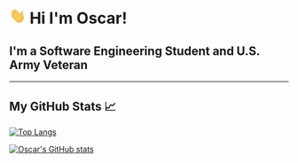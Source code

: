 # <img src="https://raw.githubusercontent.com/ABSphreak/ABSphreak/master/gifs/Hi.gif" width="30px"> Hi I'm Oscar!

## I'm a Software Engineering Student and U.S. Army Veteran
---

## My GitHub Stats 📈

[![Top Langs](https://github-readme-stats.vercel.app/api/top-langs/?username=OscarFox3&theme=dracula)](https://github.com/anuraghazra/github-readme-stats)

[![Oscar's GitHub stats](https://github-readme-stats.vercel.app/api?username=OscarFox3&theme=dracula)](https://github.com/anuraghazra/github-readme-stats)

